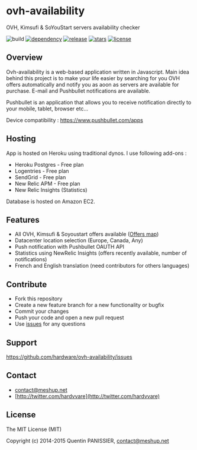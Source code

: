 # ovh-availability

OVH, Kimsufi & SoYouStart servers availability checker

![build](https://img.shields.io/codeship/ad642cb0-6e4f-0132-b9bf-66f2bf861e14.svg)
[![dependency](https://img.shields.io/david/hardware/ovh-availability.svg?label=Dependencies)](https://github.com/hardware/ovh-availability/blob/master/package.json#L9)
[![release](https://img.shields.io/github/release/hardware/ovh-availability.svg?label=Release)](https://github.com/hardware/ovh-availability/releases)
[![stars](https://img.shields.io/github/stars/hardware/ovh-availability.svg?label=Likes)](https://github.com/hardware/ovh-availability/stargazers)
[![license](https://img.shields.io/github/license/hardware/ovh-availability.svg?label=License)](https://raw.githubusercontent.com/hardware/ovh-availability/master/LICENSE)

## Overview

Ovh-availability is a web-based application written in Javascript. Main idea behind this project is to make your life easier by searching for you OVH offers automatically and notify you as aoon as servers are available for purchase. E-mail and Pushbullet notifications are available.

Pushbullet is an application that allows you to receive notification directly to your mobile, tablet, browser etc...

Device compatibility : https://www.pushbullet.com/apps

## Hosting

App is hosted on Heroku using traditional dynos. I use following add-ons :

- Heroku Postgres - Free plan
- Logentries - Free plan
- SendGrid - Free plan
- New Relic APM - Free plan
- New Relic Insights (Statistics)

Database is hosted on Amazon EC2.

## Features

- All OVH, Kimsufi & Soyoustart offers available ([Offers map](https://github.com/hardware/ovh-availability/blob/master/map.json))
- Datacenter location selection (Europe, Canada, Any)
- Push notification with Pushbullet OAUTH API
- Statistics using NewRelic Insights (offers recently available, number of notifications)
- French and English translation (need contributors for others languages)

## Contribute

- Fork this repository
- Create a new feature branch for a new functionality or bugfix
- Commit your changes
- Push your code and open a new pull request
- Use [issues](https://github.com/hardware/ovh-availability/issues) for any questions

## Support

https://github.com/hardware/ovh-availability/issues

## Contact

- [contact@meshup.net](mailto:contact@meshup.net)
- [http://twitter.com/hardvvare](http://twitter.com/hardvvare)

## License

The MIT License (MIT)

Copyright (c) 2014-2015 Quentin PANISSIER, <contact@meshup.net>
